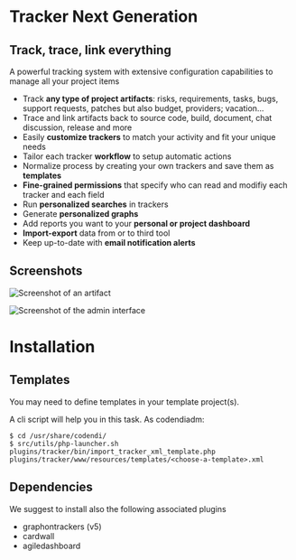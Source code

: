Tracker Next Generation
=======================

Track, trace, link everything
-----------------------------

A powerful tracking system with extensive configuration capabilities to manage all your project items

 - Track **any type of project artifacts**: risks, requirements, tasks, bugs, support requests, patches but also budget, providers; vacation…
 - Trace and link artifacts back to source code, build, document, chat discussion, release and more
 - Easily **customize trackers** to match your activity and fit your unique needs
 - Tailor each tracker **workflow** to setup automatic actions
 - Normalize process by creating your own trackers and save them as **templates**
 - **Fine-grained permissions** that specify who can read and modifiy each tracker and each field
 - Run **personalized searches** in trackers
 - Generate **personalized graphs**
 - Add reports you want to your **personal or project dashboard**
 - **Import-export** data from or to third tool
 - Keep up-to-date with **email notification alerts**

Screenshots
-----------

![Screenshot of an artifact](http://www.tuleap.com/sites/default/files/styles/x-large/public/artifacts-traceability.png)

![Screenshot of the admin interface](http://www.tuleap.com/sites/default/files/styles/x-large/public/easy-customizable-tracker.png)

Installation
============

Templates
---------

You may need to define templates in your template project(s).

A cli script will help you in this task. As codendiadm:

    $ cd /usr/share/codendi/
    $ src/utils/php-launcher.sh plugins/tracker/bin/import_tracker_xml_template.php plugins/tracker/www/resources/templates/<choose-a-template>.xml

Dependencies
------------

We suggest to install also the following associated plugins

- graphontrackers (v5)
- cardwall
- agiledashboard

